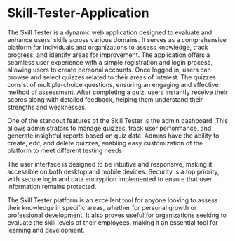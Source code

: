 # Skill-Tester-Application
The Skill Tester is a dynamic web application designed to evaluate and enhance users’ skills across various domains. It serves as a comprehensive platform for individuals and organizations to assess knowledge, track progress, and identify areas for improvement. 
The application offers a seamless user experience with a simple registration and login process, allowing users to create personal accounts. Once logged in, users can browse and select quizzes related to their areas of interest. The quizzes consist of multiple-choice questions, ensuring an engaging and effective method of assessment. After completing a quiz, users instantly receive their scores along with detailed feedback, helping them understand their strengths and weaknesses.

One of the standout features of the Skill Tester is the admin dashboard. This allows administrators to manage quizzes, track user performance, and generate insightful reports based on quiz data. Admins have the ability to create, edit, and delete quizzes, enabling easy customization of the platform to meet different testing needs.

The user interface is designed to be intuitive and responsive, making it accessible on both desktop and mobile devices. Security is a top priority, with secure login and data encryption implemented to ensure that user information remains protected.

The Skill Tester platform is an excellent tool for anyone looking to assess their knowledge in specific areas, whether for personal growth or professional development. It also proves useful for organizations seeking to evaluate the skill levels of their employees, making it an essential tool for learning and development.

